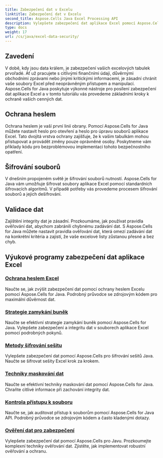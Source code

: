 ```yaml
---
title: Zabezpečení dat v Excelu
linktitle: Zabezpečení dat v Excelu
second_title: Aspose.Cells Java Excel Processing API
description: Vylepšete zabezpečení dat aplikace Excel pomocí Aspose.Cells pro Java. Naučte se krok za krokem chránit své tabulky, šifrovat soubory a zajistit integritu dat.
type: docs
weight: 17
url: /cs/java/excel-data-security/
---
```


## Zavedení
V době, kdy jsou data králem, je zabezpečení vašich excelových tabulek prvořadé. Ať už pracujete s citlivými finančními údaji, důvěrnými obchodními zprávami nebo jinými kritickými informacemi, je zásadní chránit vaše soubory Excel před neoprávněným přístupem a manipulací. Aspose.Cells for Java poskytuje výkonné nástroje pro posílení zabezpečení dat aplikace Excel a v tomto tutoriálu vás provedeme základními kroky k ochraně vašich cenných dat.


## Ochrana heslem
Ochrana heslem je vaší první linií obrany. Pomocí Aspose.Cells for Java můžete nastavit heslo pro otevření a heslo pro úpravu souborů aplikace Excel. Tato dvojitá vrstva ochrany zajišťuje, že k vašim tabulkám mohou přistupovat a provádět změny pouze oprávněné osoby. Poskytneme vám příklady kódu pro bezproblémovou implementaci tohoto bezpečnostního opatření.

## Šifrování souborů
V dnešním propojeném světě je šifrování souborů nutností. Aspose.Cells for Java vám umožňuje šifrovat soubory aplikace Excel pomocí standardních šifrovacích algoritmů. V případě potřeby vás provedeme procesem šifrování souborů a jejich dešifrování.

## Validace dat
Zajištění integrity dat je zásadní. Prozkoumáme, jak používat pravidla ověřování dat, abychom zabránili chybnému zadávání dat. S Aspose.Cells for Java můžete nastavit pravidla ověřování dat, která omezí zadávání dat na konkrétní kritéria a zajistí, že vaše excelové listy zůstanou přesné a bez chyb.

## Výukové programy zabezpečení dat aplikace Excel
### [Ochrana heslem Excel](./excel-password-protection/)
Naučte se, jak zvýšit zabezpečení dat pomocí ochrany heslem Excelu pomocí Aspose.Cells for Java. Podrobný průvodce se zdrojovým kódem pro maximální důvěrnost dat.
### [Strategie zamykání buněk](./cell-locking-strategies/)
Naučte se efektivní strategie zamykání buněk pomocí Aspose.Cells for Java. Vylepšete zabezpečení a integritu dat v souborech aplikace Excel pomocí podrobných pokynů.
### [Metody šifrování sešitu](./workbook-encryption-methods/)
Vylepšete zabezpečení dat pomocí Aspose.Cells pro šifrování sešitů Java. Naučte se šifrovat sešity Excel krok za krokem.
### [Techniky maskování dat](./data-masking-techniques/)
Naučte se efektivní techniky maskování dat pomocí Aspose.Cells for Java. Chraňte citlivé informace při zachování integrity dat.
### [Kontrola přístupu k souboru](./auditing-file-access/)
Naučte se, jak auditovat přístup k souborům pomocí Aspose.Cells for Java API. Podrobný průvodce se zdrojovým kódem a často kladenými dotazy.
### [Ověření dat pro zabezpečení](./data-validation-for-security/)
Vylepšete zabezpečení dat pomocí Aspose.Cells pro Javu. Prozkoumejte komplexní techniky ověřování dat. Zjistěte, jak implementovat robustní ověřování a ochranu.